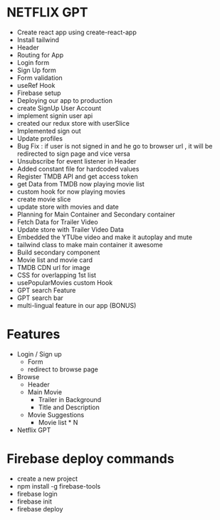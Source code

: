 # NETFLIX GPT
 - Create react app using create-react-app
 - Install tailwind 
 - Header
 - Routing for App
 - Login form
 - Sign Up form
 - Form validation
 - useRef Hook
 - Firebase setup
 - Deploying our app to production
 - create SignUp User Account
 - implement signin  user api
 - created our redux store with userSlice
 - Implemented sign out 
 - Update profiles
 - Bug Fix : if user is not signed in and he go to browser url , it will be redirected to sign page and vice versa
 - Unsubscribe for event listener in Header
 - Added constant file for hardcoded values
 - Register TMDB API and get access token
 - get Data from TMDB now playing movie list
 - custom hook for now playing movies
 - create movie slice
 - update store with movies and date
 - Planning for Main Container and Secondary container
 - Fetch Data for Trailer Video
 - Update store with Trailer Video Data 
 - Embedded the YTUbe video and make it autoplay and mute
 - tailwind class to make main container it awesome
 - Build secondary component
 - Movie list and movie card
 - TMDB CDN url for image
 - CSS for overlapping 1st list
 - usePopularMovies custom Hook
 - GPT search Feature
 - GPT search bar
 - multi-lingual feature in our app (BONUS)
 

# Features
 - Login / Sign up 
    - Form
    - redirect to browse page
 - Browse
    - Header
    - Main Movie
        - Trailer in Background
        - Title and Description
    - Movie Suggestions
        - Movie list * N
- Netflix GPT


# Firebase deploy commands
- create a new project 
- npm install -g firebase-tools
- firebase login
- firebase init
- firebase deploy